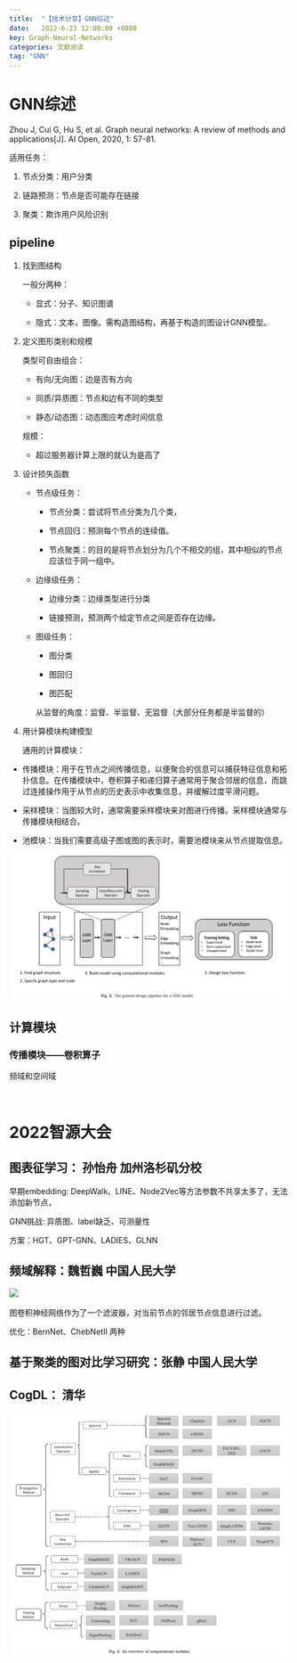 ```yaml
---
title:  "【技术分享】GNN综述"
date:   2022-6-23 12:00:00 +0800
key: Graph-Neural-Networks
categories: 文献阅读
tag: "GNN"
---
```


# GNN综述

Zhou J, Cui G, Hu S, et al. Graph neural networks: A review of methods and applications[J]. AI Open, 2020, 1: 57-81.

适用任务：

1. 节点分类：用户分类

2. 链路预测：节点是否可能存在链接

3. 聚类：欺诈用户风险识别

## pipeline

1. 找到图结构
   
   一般分两种：
   
   - 显式：分子、知识图谱
   
   - 隐式：文本，图像。需构造图结构，再基于构造的图设计GNN模型。

2. 定义图形类别和规模
   
   类型可自由组合：
   
   - 有向/无向图：边是否有方向
   
   - 同质/异质图：节点和边有不同的类型
   
   - 静态/动态图：动态图应考虑时间信息
   
   规模：
   
   - 超过服务器计算上限的就认为是高了

3. 设计损失函数
   
   - 节点级任务：
     
     - 节点分类：尝试将节点分类为几个类，
     
     - 节点回归：预测每个节点的连续值。
     
     - 节点聚类：的目的是将节点划分为几个不相交的组，其中相似的节点应该位于同一组中。
   
   - 边缘级任务：
     
     - 边缘分类：边缘类型进行分类
     
     - 链接预测，预测两个给定节点之间是否存在边缘。
   
   - 图级任务：
     
     - 图分类
     
     - 图回归
     
     - 图匹配
     
     从监督的角度：监督、半监督、无监督（大部分任务都是半监督的）

4. 用计算模块构建模型
   
   通用的计算模块：
- 传播模块：用于在节点之间传播信息，以便聚合的信息可以捕获特征信息和拓扑信息。在传播模块中，卷积算子和递归算子通常用于聚合邻居的信息，而跳过连接操作用于从节点的历史表示中收集信息，并缓解过度平滑问题。

- 采样模块：当图较大时，通常需要采样模块来对图进行传播。采样模块通常与传播模块相结合。

- 池模块：当我们需要高级子图或图的表示时，需要池模块来从节点提取信息。

![](/assets/post-images/2022-06-23-17-33-46-image.png)

## 计算模块

### 传播模块——卷积算子

频域和空间域

<img title="" src="https://pic1.zhimg.com/v2-dccb0b21bf0f21a55dca7ab5970e9eb4_r.jpg" alt="" width="388">

# 2022智源大会

## 图表征学习： 孙怡舟 加州洛杉矶分校

早期embedding: DeepWalk、LINE、Node2Vec等方法参数不共享太多了，无法添加新节点，

GNN挑战: 异质图、label缺乏、可测量性

方案：HGT、GPT-GNN、LADIES、GLNN

## 频域解释：魏哲巍 中国人民大学

![](D:/work/PersonalWeb/myblog-jekyll-TeXt-theme/assets/post-images/2022-06-23-15-43-40-image.png)

图卷积神经网络作为了一个滤波器，对当前节点的邻居节点信息进行过滤。

优化：BernNet、ChebNetII 两种

## 基于聚类的图对比学习研究：张静 中国人民大学

## CogDL： 清华

![](https://raw.githubusercontent.com/dandanzou-hust/my-picture-bed/main/2022/06/23-18-12-55-2022-06-23-17-42-17-image.png)
